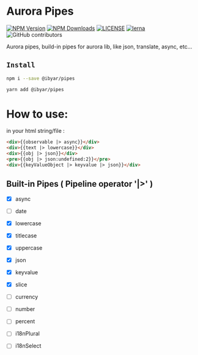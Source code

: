 # Aurora Pipes

[![NPM Version][npm-image]][npm-url]
[![NPM Downloads][downloads-image]][downloads-url]
[![LICENSE][license-img]][license-url]
[![lerna][lerna-img]][lerna-url]
![GitHub contributors][contributors]

[npm-image]: https://img.shields.io/npm/v/@ibyar/pipes.svg?logo=npm&logoColor=fff&label=NPM+package&color=limegreen
[npm-url]: https://npmjs.org/package/@ibyar/pipes
[downloads-image]: https://img.shields.io/npm/dt/@ibyar/pipes
[downloads-url]: https://npmjs.org/package/@ibyar/pipes
[license-img]: https://img.shields.io/github/license/ibyar/aurora
[license-url]: https://github.com/ibyar/aurora/blob/master/LICENSE
[lerna-img]: https://img.shields.io/badge/maintained%20with-lerna-cc00ff.svg
[lerna-url]: https://lerna.js.org/
[contributors]: https://img.shields.io/github/contributors/ibyar/aurora

Aurora pipes, build-in pipes for aurora lib, like json, translate, async, etc...

## `Install`

```bash
npm i --save @ibyar/pipes
```

```bash
yarn add @ibyar/pipes
```

# How to use:

in your html string/file :

```html
<div>{{observable |> async}}</div>
<div>{{text |> lowercase}}</div>
<div>{{obj |> json}}</div>
<pre>{{obj |> json:undefined:2}}</pre>
<div>{{keyValueObject |> keyvalue |> json}}</div>

```

## Built-in Pipes ( Pipeline operator '|>' )

- [x] async
- [ ] date
- [x] lowercase
- [x] titlecase
- [x] uppercase
- [x] json
- [x] keyvalue
- [x] slice
- [ ] currency
- [ ] number
- [ ] percent
- [ ] i18nPlural
- [ ] i18nSelect

